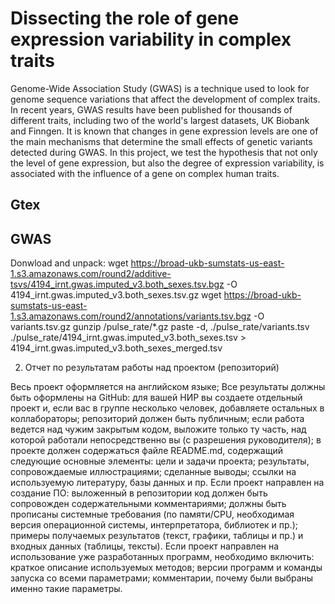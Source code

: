 # Dissecting the role of gene expression variability in complex traits

Genome-Wide Association Study (GWAS) is a technique used to look for genome sequence variations that affect the development of complex traits. In recent years, GWAS results have been published for thousands of different traits, including two of the world's largest datasets, UK Biobank and Finngen. It is known that changes in gene expression levels are one of the main mechanisms that determine the small effects of genetic variants detected during GWAS. In this project, we test the hypothesis that not only the level of gene expression, but also the degree of expression variability, is associated with the influence of a gene on complex human traits.

## Gtex

## GWAS
Donwload and unpack:
wget https://broad-ukb-sumstats-us-east-1.s3.amazonaws.com/round2/additive-tsvs/4194_irnt.gwas.imputed_v3.both_sexes.tsv.bgz -O 4194_irnt.gwas.imputed_v3.both_sexes.tsv.gz
wget https://broad-ukb-sumstats-us-east-1.s3.amazonaws.com/round2/annotations/variants.tsv.bgz -O variants.tsv.gz
gunzip /pulse_rate/*.gz
paste -d, ./pulse_rate/variants.tsv ./pulse_rate/4194_irnt.gwas.imputed_v3.both_sexes.tsv > 4194_irnt.gwas.imputed_v3.both_sexes_merged.tsv


2. Отчет по результатам работы над проектом (репозиторий)

Весь проект оформляется на английском языке;
Все результаты должны быть оформлены на GitHub:
для вашей НИР вы создаете отдельный проект и, если вас в группе несколько человек, добавляете остальных в коллабораторы;
репозиторий должен быть публичным;
если работа ведется над чужим закрытым кодом, выложите только ту часть, над которой работали непосредственно вы (с разрешения руководителя);
в проекте должен содержаться файле README.md, содержащий следующие основные элементы:
цели и задачи проекта;
результаты, сопровождаемые иллюстрациями;
сделанные выводы;
ссылки на используемую литературу, базы данных и пр.
Если проект направлен на создание ПО:
выложенный в репозитории код должен быть сопровожден содержательными комментариями;
должны быть прописаны системные требования (по памяти/CPU, необходимая версия операционной системы, интерпретатора, библиотек и пр.);
примеры получаемых результатов (текст, графики, таблицы и пр.) и входных данных (таблицы, тексты).
Если проект направлен на использование уже разработанных программ, необходимо включить:
краткое описание используемых методов;
версии программ и команды запуска со всеми параметрами;
комментарии, почему были выбраны именно такие параметры.

